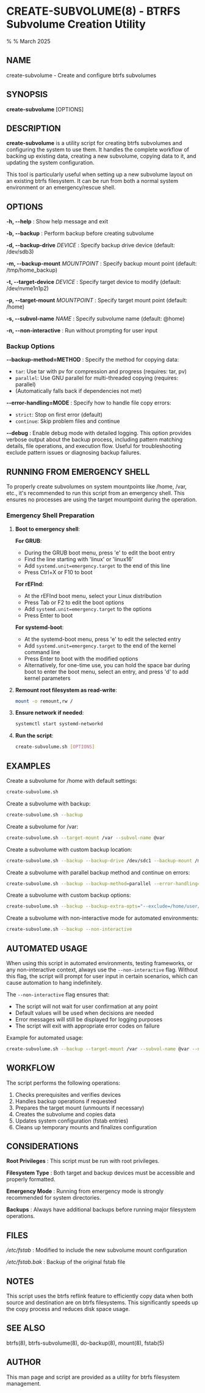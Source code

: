 # CREATE-SUBVOLUME(8) - BTRFS Subvolume Creation Utility

%
% March 2025

## NAME

create-subvolume - Create and configure btrfs subvolumes

## SYNOPSIS

**create-subvolume** [OPTIONS]

## DESCRIPTION

**create-subvolume** is a utility script for creating btrfs subvolumes and configuring the system to use them. It handles the complete workflow of backing up existing data, creating a new subvolume, copying data to it, and updating the system configuration.

This tool is particularly useful when setting up a new subvolume layout on an existing btrfs filesystem. It can be run from both a normal system environment or an emergency/rescue shell.

## OPTIONS

**-h, --help**
: Show help message and exit

**-b, --backup**
: Perform backup before creating subvolume

**-d, --backup-drive** *DEVICE*
: Specify backup drive device (default: /dev/sdb3)

**-m, --backup-mount** *MOUNTPOINT*
: Specify backup mount point (default: /tmp/home_backup)

**-t, --target-device** *DEVICE*
: Specify target device to modify (default: /dev/nvme1n1p2)

**-p, --target-mount** *MOUNTPOINT*
: Specify target mount point (default: /home)

**-s, --subvol-name** *NAME*
: Specify subvolume name (default: @home)

**-n, --non-interactive**
: Run without prompting for user input

### Backup Options

**--backup-method=METHOD**
: Specify the method for copying data:

- `tar`: Use tar with pv for compression and progress (requires: tar, pv)
- `parallel`: Use GNU parallel for multi-threaded copying (requires: parallel)
- (Automatically falls back if dependencies not met)

**--error-handling=MODE**
: Specify how to handle file copy errors:

- `strict`: Stop on first error (default)
- `continue`: Skip problem files and continue

**--debug**
: Enable debug mode with detailed logging. This option provides verbose output about the backup process, including pattern matching details, file operations, and execution flow. Useful for troubleshooting exclude pattern issues or diagnosing backup failures.

## RUNNING FROM EMERGENCY SHELL

To properly create subvolumes on system mountpoints like /home, /var, etc., it's recommended to run this script from an emergency shell. This ensures no processes are using the target mountpoint during the operation.

### Emergency Shell Preparation

1. **Boot to emergency shell**:

   **For GRUB**:

   - During the GRUB boot menu, press 'e' to edit the boot entry
   - Find the line starting with 'linux' or 'linux16'
   - Add `systemd.unit=emergency.target` to the end of this line
   - Press Ctrl+X or F10 to boot

   **For rEFInd**:

   - At the rEFInd boot menu, select your Linux distribution
   - Press Tab or F2 to edit the boot options
   - Add `systemd.unit=emergency.target` to the options
   - Press Enter to boot

   **For systemd-boot**:

   - At the systemd-boot menu, press 'e' to edit the selected entry
   - Add `systemd.unit=emergency.target` to the end of the kernel command line
   - Press Enter to boot with the modified options
   - Alternatively, for one-time use, you can hold the space bar during boot to enter the boot menu, select an entry, and press 'd' to add kernel parameters

2. **Remount root filesystem as read-write**:

   ```bash
   mount -o remount,rw /
   ```

3. **Ensure network if needed**:

   ```bash
   systemctl start systemd-networkd
   ```

4. **Run the script**:

   ```bash
   create-subvolume.sh [OPTIONS]
   ```

## EXAMPLES

Create a subvolume for /home with default settings:

```bash
create-subvolume.sh
```

Create a subvolume with backup:

```bash
create-subvolume.sh --backup
```

Create a subvolume for /var:

```bash
create-subvolume.sh --target-mount /var --subvol-name @var
```

Create a subvolume with custom backup location:

```bash
create-subvolume.sh --backup --backup-drive /dev/sdc1 --backup-mount /mnt/mybackup
```

Create a subvolume with parallel backup method and continue on errors:

```bash
create-subvolume.sh --backup --backup-method=parallel --error-handling=continue
```

Create a subvolume with custom backup options:

```bash
create-subvolume.sh --backup --backup-extra-opts="--exclude=/home/user/tmp"
```

Create a subvolume with non-interactive mode for automated environments:

```bash
create-subvolume.sh --backup --non-interactive
```

## AUTOMATED USAGE

When using this script in automated environments, testing frameworks, or any non-interactive context, always use the `--non-interactive` flag. Without this flag, the script will prompt for user input in certain scenarios, which can cause automation to hang indefinitely.

The `--non-interactive` flag ensures that:

- The script will not wait for user confirmation at any point
- Default values will be used when decisions are needed
- Error messages will still be displayed for logging purposes
- The script will exit with appropriate error codes on failure

Example for automated usage:

```bash
create-subvolume.sh --backup --target-mount /var --subvol-name @var --non-interactive
```

## WORKFLOW

The script performs the following operations:

1. Checks prerequisites and verifies devices
2. Handles backup operations if requested
3. Prepares the target mount (unmounts if necessary)
4. Creates the subvolume and copies data
5. Updates system configuration (fstab entries)
6. Cleans up temporary mounts and finalizes configuration

## CONSIDERATIONS

**Root Privileges**
: This script must be run with root privileges.

**Filesystem Type**
: Both target and backup devices must be accessible and properly formatted.

**Emergency Mode**
: Running from emergency mode is strongly recommended for system directories.

**Backups**
: Always have additional backups before running major filesystem operations.

## FILES

*/etc/fstab*
: Modified to include the new subvolume mount configuration

*/etc/fstab.bak*
: Backup of the original fstab file

## NOTES

This script uses the btrfs reflink feature to efficiently copy data when both source and destination are on btrfs filesystems. This significantly speeds up the copy process and reduces disk space usage.

## SEE ALSO

btrfs(8), btrfs-subvolume(8), do-backup(8), mount(8), fstab(5)

## AUTHOR

This man page and script are provided as a utility for btrfs filesystem management.
